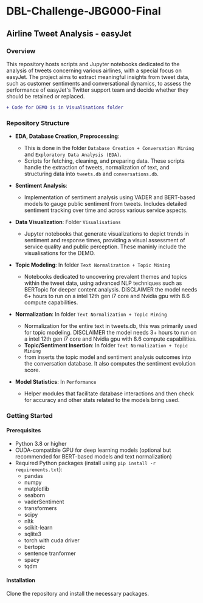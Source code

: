 # DBL-Challenge-JBG000-Final

## Airline Tweet Analysis - easyJet

### Overview
This repository hosts scripts and Jupyter notebooks dedicated to the analysis of tweets concerning various airlines, with a special focus on easyJet. The project aims to extract meaningful insights from tweet data, such as customer sentiments and conversational dynamics, to assess the performance of easyJet's Twitter support team and decide whether they should be retained or replaced.

```diff
+ Code for DEMO is in Visualisations folder
```

### Repository Structure

- **EDA, Database Creation, Preprocessing**:
  - This is done in the folder `Database Creation + Conversation Mining` and `Exploratory Data Analysis (EDA)`.
  - Scripts for fetching, cleaning, and preparing data. These scripts handle the extraction of tweets, normalization of text, and structuring data into `tweets.db` and `conversations.db`.

- **Sentiment Analysis**:
  - Implementation of sentiment analysis using VADER and BERT-based models to gauge public sentiment from tweets. Includes detailed sentiment tracking over time and across various service aspects.

- **Data Visualization**: Folder `Visualisations `
  - Jupyter notebooks that generate visualizations to depict trends in sentiment and response times, providing a visual assessment of service quality and public perception. These maninly include the visualisations for the DEMO.


- **Topic Modeling**: In folder `Text Normalization + Topic Mining`
  - Notebooks dedicated to uncovering prevalent themes and topics within the tweet data, using advanced NLP techniques such as BERTopic for deeper content analysis. DISCLAIMER the model needs 6+ hours to run on a intel 12th gen i7 core and Nvidia gpu with 8.6 compute capabilities. 

- **Normalization**: In folder `Text Normalization + Topic Mining`
  - Normalization for the entire text in tweets.db, this was primarily used for topic modeling. DISCLAIMER the model needs 3+ hours to run on a intel 12th gen i7 core and Nvidia gpu with 8.6 compute capabilities.
  - **Topic/Sentiment Insertion**: In folder `Text Normalization + Topic Mining`
  - from inserts the topic model and sentiment analysis outcomes into the conversation database. It also computes the sentiment evolution score.


- **Model Statistics**: In `Performance`
  - Helper modules that facilitate database interactions and then check for accuracy and other stats related to the models bring used.



### Getting Started

#### Prerequisites
- Python 3.8 or higher
- CUDA-compatible GPU for deep learning models (optional but recommended for BERT-based models and text normalization)
- Required Python packages (install using `pip install -r requirements.txt`):
  - pandas
  - numpy
  - matplotlib
  - seaborn
  - vaderSentiment
  - transformers
  - scipy
  - nltk
  - scikit-learn
  - sqlite3
  - torch with cuda driver
  - bertopic
  - sentence tranformer
  - spacy
  - tqdm

#### Installation
Clone the repository and install the necessary packages.
